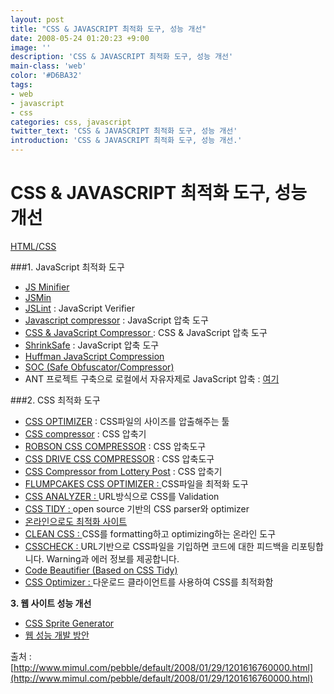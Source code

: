 ```yaml
---
layout: post
title: "CSS & JAVASCRIPT 최적화 도구, 성능 개선"
date: 2008-05-24 01:20:23 +9:00
image: ''
description: 'CSS & JAVASCRIPT 최적화 도구, 성능 개선'
main-class: 'web'
color: '#D6BA32'
tags:
- web
- javascript
- css
categories: css, javascript
twitter_text: 'CSS & JAVASCRIPT 최적화 도구, 성능 개선'
introduction: 'CSS & JAVASCRIPT 최적화 도구, 성능 개선.'
---
```


# CSS & JAVASCRIPT 최적화 도구, 성능 개선

[HTML/CSS](http://hsmtree.tistory.com/category/HTML/CSS)

###1. JavaScript 최적화 도구

* [JS Minifier](http://fmarcia.info/jsmin/test.html)
* [JSMin](http://www.crockford.com/javascript/jsmin.html)
* [JSLint](http://jslint.com/) : JavaScript Verifier
* [Javascript compressor](http://javascriptcompressor.com/) : JavaScript 압축 도구
* [CSS & JavaScript Compressor ](http://www.creativyst.com/Prod/3/): CSS & JavaScript 압축 도구
* [ShrinkSafe](http://shrinksafe.dojotoolkit.org/) : JavaScript 압축 도구
* [Huffman JavaScript Compression](http://rumkin.com/tools/compression/compress_huff.php)
* [SOC (Safe Obfuscator/Compressor)](http://www.codehouse.com/products/soc/)
* ANT 프로젝트 구축으로 로컬에서 자유자제로 JavaScript 압축 : [여기](http://www.mimul.com/pebble/default/2008/01/13/1200209940000.html)

###2. CSS 최적화 도구

* [CSS OPTIMIZER](http://www.cssoptimiser.com/) : CSS파일의 사이즈를 압출해주는 툴
* [CSS compressor](http://www.phpinsider.com/compress_css.php) : CSS 압축기
* [ROBSON CSS COMPRESSOR](http://iceyboard.no-ip.org/projects/css_compressor) : CSS 압축도구
* [CSS DRIVE CSS COMPRESSOR](http://www.cssdrive.com/index.php/main/csscompressor/) : CSS 압축도구
* [CSS Compressor from Lottery Post](http://www.lotterypost.com/css-compress.asp) : CSS 압축기
* [FLUMPCAKES CSS OPTIMIZER : ](http://flumpcakes.co.uk/css/optimiser/)CSS파일을 최적화 도구
* [CSS ANALYZER : ](http://juicystudio.com/services/csstest.php)URL방식으로 CSS를 Validation
* [CSS TIDY : ](http://csstidy.sourceforge.net/)open source 기반의 CSS parser와 optimizer
* [온라인으로도 최적화 사이트](http://floele.flyspray.org/csstidy/css_optimiser.php)
* [CLEAN CSS : ](http://www.cleancss.com/)CSS를 formatting하고 optimizing하는 온라인 도구
* [CSSCHECK : ](http://www.htmlhelp.com/tools/csscheck/)URL기반으로 CSS파일을 기입하면 코드에 대한 피드백을 리포팅합니다. Warning과 에러 정보를 제공합니다.
* [Code Beautifier (Based on CSS Tidy)](http://www.codebeautifier.com/)
* [CSS Optimizer : ](http://mabblog.com/cssoptimizer/)다운로드 클라이언트를 사용하여 CSS를 최적화함

**3. 웹 사이트 성능 개선**

* [CSS Sprite Generator](http://spritegen.website-performance.org/)
* [웹 성능 개발 방안](http://www.mimul.com/pebble/default/2007/05/11/1178878320000.html)

출처 : [http://www.mimul.com/pebble/default/2008/01/29/1201616760000.html](http://www.mimul.com/pebble/default/2008/01/29/1201616760000.html)
